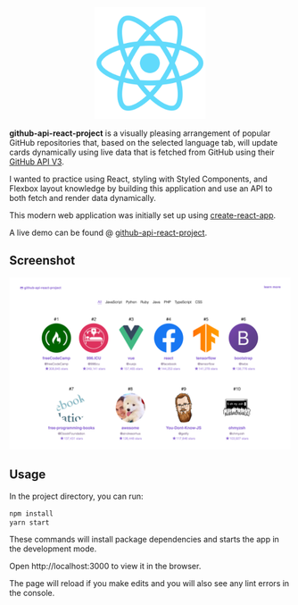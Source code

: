<div align="center">
<p>
<img src="./public/logo512.png" width="200"/>
</p>
</div>

**github-api-react-project** is a visually pleasing arrangement of popular GitHub repositories that, based on the selected language tab, will update cards dynamically using live data that is fetched from GitHub using their [GitHub API V3](https://developer.github.com/v3/).

I wanted to practice using React, styling with Styled Components, and Flexbox layout knowledge by building this application and use an API to both fetch and render data dynamically.

This modern web application was initially set up using [create-react-app](https://create-react-app.dev/).

A live demo can be found @ [github-api-react-project](https://github-api-react-project.netlify.com/).

## Screenshot

<div align="center">
  <img src="./github-api-react-project.png"/>
</div>

## Usage

In the project directory, you can run:

```
npm install
yarn start
```

These commands will install package dependencies and starts the app in the development mode.

Open http://localhost:3000 to view it in the browser.

The page will reload if you make edits and you will also see any lint errors in the console.
